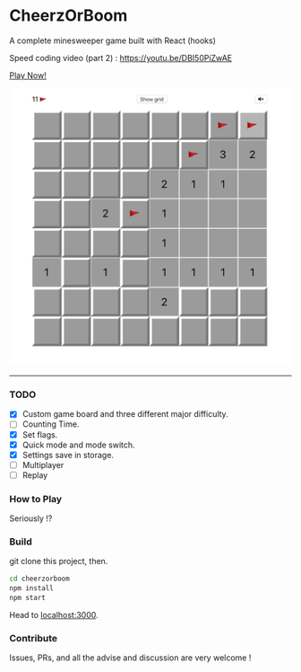 # CheerzOrBoom

A complete minesweeper game built with React (hooks)

Speed coding video (part 2) : https://youtu.be/DBI50PiZwAE 

[Play Now!](https://admiring-davinci-96f9e2.netlify.com/)

![screenshot](screenshot.png)

---

### TODO

- [x] Custom game board and three different major difficulty.
- [ ] Counting Time.
- [x] Set flags.
- [x] Quick mode and mode switch.
- [x] Settings save in storage.
- [ ] Multiplayer
- [ ] Replay

### How to Play
Seriously !?

### Build
git clone this project, then.
```bash
cd cheerzorboom
npm install
npm start
```
Head to [localhost:3000](http://localhost:3000/).

### Contribute
Issues, PRs, and all the advise and discussion are very welcome !
